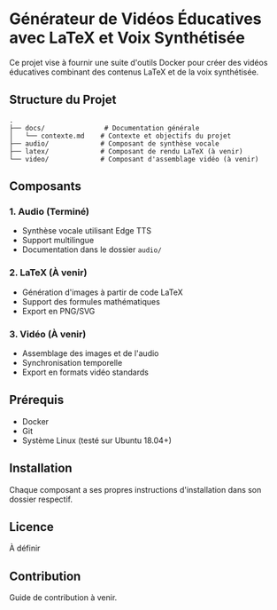 # Générateur de Vidéos Éducatives avec LaTeX et Voix Synthétisée

Ce projet vise à fournir une suite d'outils Docker pour créer des vidéos éducatives combinant des contenus LaTeX et de la voix synthétisée.

## Structure du Projet

```
.
├── docs/               # Documentation générale
│   └── contexte.md    # Contexte et objectifs du projet
├── audio/             # Composant de synthèse vocale
├── latex/             # Composant de rendu LaTeX (à venir)
└── video/             # Composant d'assemblage vidéo (à venir)
```

## Composants

### 1. Audio (Terminé)
- Synthèse vocale utilisant Edge TTS
- Support multilingue
- Documentation dans le dossier `audio/`

### 2. LaTeX (À venir)
- Génération d'images à partir de code LaTeX
- Support des formules mathématiques
- Export en PNG/SVG

### 3. Vidéo (À venir)
- Assemblage des images et de l'audio
- Synchronisation temporelle
- Export en formats vidéo standards

## Prérequis

- Docker
- Git
- Système Linux (testé sur Ubuntu 18.04+)

## Installation

Chaque composant a ses propres instructions d'installation dans son dossier respectif.

## Licence

À définir

## Contribution

Guide de contribution à venir.
